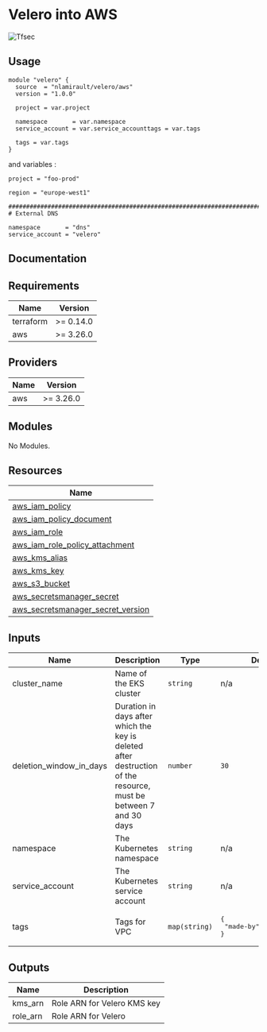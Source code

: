 # Velero into AWS

![Tfsec](https://github.com/nlamirault/terraform-aws-velero/workflows/Tfsec/badge.svg)

## Usage

```hcl
module "velero" {
  source  = "nlamirault/velero/aws"
  version = "1.0.0"

  project = var.project

  namespace       = var.namespace
  service_account = var.service_accounttags = var.tags

  tags = var.tags
}
```

and variables :

```hcl
project = "foo-prod"

region = "europe-west1"

##############################################################################
# External DNS

namespace       = "dns"
service_account = "velero"
```

## Documentation

<!-- BEGINNING OF PRE-COMMIT-TERRAFORM DOCS HOOK -->
## Requirements

| Name | Version |
|------|---------|
| terraform | >= 0.14.0 |
| aws | >= 3.26.0 |

## Providers

| Name | Version |
|------|---------|
| aws | >= 3.26.0 |

## Modules

No Modules.

## Resources

| Name |
|------|
| [aws_iam_policy](https://registry.terraform.io/providers/hashicorp/aws/3.26.0/docs/resources/iam_policy) |
| [aws_iam_policy_document](https://registry.terraform.io/providers/hashicorp/aws/3.26.0/docs/data-sources/iam_policy_document) |
| [aws_iam_role](https://registry.terraform.io/providers/hashicorp/aws/3.26.0/docs/resources/iam_role) |
| [aws_iam_role_policy_attachment](https://registry.terraform.io/providers/hashicorp/aws/3.26.0/docs/resources/iam_role_policy_attachment) |
| [aws_kms_alias](https://registry.terraform.io/providers/hashicorp/aws/3.26.0/docs/resources/kms_alias) |
| [aws_kms_key](https://registry.terraform.io/providers/hashicorp/aws/3.26.0/docs/resources/kms_key) |
| [aws_s3_bucket](https://registry.terraform.io/providers/hashicorp/aws/3.26.0/docs/resources/s3_bucket) |
| [aws_secretsmanager_secret](https://registry.terraform.io/providers/hashicorp/aws/3.26.0/docs/data-sources/secretsmanager_secret) |
| [aws_secretsmanager_secret_version](https://registry.terraform.io/providers/hashicorp/aws/3.26.0/docs/data-sources/secretsmanager_secret_version) |

## Inputs

| Name | Description | Type | Default | Required |
|------|-------------|------|---------|:--------:|
| cluster\_name | Name of the EKS cluster | `string` | n/a | yes |
| deletion\_window\_in\_days | Duration in days after which the key is deleted after destruction of the resource, must be between 7 and 30 days | `number` | `30` | no |
| namespace | The Kubernetes namespace | `string` | n/a | yes |
| service\_account | The Kubernetes service account | `string` | n/a | yes |
| tags | Tags for VPC | `map(string)` | <pre>{<br>  "made-by": "terraform"<br>}</pre> | no |

## Outputs

| Name | Description |
|------|-------------|
| kms\_arn | Role ARN for Velero KMS key |
| role\_arn | Role ARN for Velero |
<!-- END OF PRE-COMMIT-TERRAFORM DOCS HOOK -->
